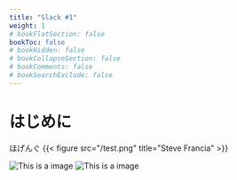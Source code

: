```yaml
---
title: "Slack #1"
weight: 1
# bookFlatSection: false
bookToc: false
# bookHidden: false
# bookCollapseSection: false
# bookComments: false
# bookSearchExclude: false
---
```


# はじめに

ほげんぐ
{{< figure src="/test.png" title="Steve Francia" >}}

![This is a image](/web-01/images/test.png)
![This is a image](test.png)